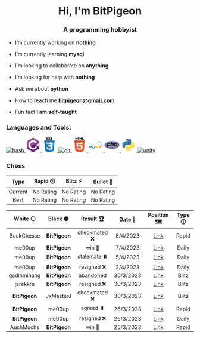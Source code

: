 <h1 align="center">Hi, I'm BitPigeon</h1>
<h3 align="center">A programming hobbyist</h3>


- I’m currently working on **nothing**

- I’m currently learning **mysql**

- I’m looking to collaborate on **anything**

- I’m looking for help with **nothing**

- Ask me about **python**

- How to reach me **bitpigeon@gmail.com**

- Fun fact **I am self-taught**

<!--<h3 align="left">Connect with me:</h3>
<p align="left">
<a href="https://dev.to/bitpigeon" target="blank"><img align="center" src="https://raw.githubusercontent.com/rahuldkjain/github-profile-readme-generator/master/src/images/icons/Social/devto.svg" alt="bitpigeon" height="30" width="40" /></a>
<a href="https://stackoverflow.com/users/bitpigeon" target="blank"><img align="center" src="https://raw.githubusercontent.com/rahuldkjain/github-profile-readme-generator/master/src/images/icons/Social/stack-overflow.svg" alt="bitpigeon" height="30" width="40" /></a>
</p> -->

<h3 align="left">Languages and Tools:</h3>
<p align="left"> <a href="https://www.gnu.org/software/bash/" target="_blank" rel="noreferrer"> <img src="https://www.vectorlogo.zone/logos/gnu_bash/gnu_bash-icon.svg" alt="bash" width="40" height="40"/> </a> <a href="https://www.w3schools.com/cs/" target="_blank" rel="noreferrer"> <img src="https://raw.githubusercontent.com/devicons/devicon/master/icons/csharp/csharp-original.svg" alt="csharp" width="40" height="40"/> </a> <a href="https://www.w3schools.com/css/" target="_blank" rel="noreferrer"> <img src="https://raw.githubusercontent.com/devicons/devicon/master/icons/css3/css3-original-wordmark.svg" alt="css3" width="40" height="40"/> </a> <a href="https://git-scm.com/" target="_blank" rel="noreferrer"> <img src="https://www.vectorlogo.zone/logos/git-scm/git-scm-icon.svg" alt="git" width="40" height="40"/> </a> <a href="https://www.w3.org/html/" target="_blank" rel="noreferrer"> <img src="https://raw.githubusercontent.com/devicons/devicon/master/icons/html5/html5-original-wordmark.svg" alt="html5" width="40" height="40"/> </a> <a href="https://www.mysql.com/" target="_blank" rel="noreferrer"> <img src="https://raw.githubusercontent.com/devicons/devicon/master/icons/mysql/mysql-original-wordmark.svg" alt="mysql" width="40" height="40"/> </a> <a href="https://www.php.net" target="_blank" rel="noreferrer"> <img src="https://raw.githubusercontent.com/devicons/devicon/master/icons/php/php-original.svg" alt="php" width="40" height="40"/> </a> <a href="https://www.python.org" target="_blank" rel="noreferrer"> <img src="https://raw.githubusercontent.com/devicons/devicon/master/icons/python/python-original.svg" alt="python" width="40" height="40"/> </a> <a href="https://unity.com/" target="_blank" rel="noreferrer"> <img src="https://www.vectorlogo.zone/logos/unity3d/unity3d-icon.svg" alt="unity" width="40" height="40"/> </a> </p>

### Chess

<!--START_SECTION:chessStats-->
<!-- Automatically generated with https://github.com/Balastrong/chess-stats-action -->

| Type | Rapid ⏲️ | Blitz ⚡ | Bullet 🔫 |
|:---:|:---:|:---:|:---:|
| Current | No Rating | No Rating | No Rating |
| Best | No Rating | No Rating | No Rating |

| White ⚪ | Black ⚫ | Result 🏆 | Date 📅 | Position 🗺️ | Type 🕕 |
|:---:|:---:|:---:|:---:|:---:|:---:|
| BuckChesse | **BitPigeon** | checkmated ❌ | 8/4/2023 | <a href="http://www.ee.unb.ca/cgi-bin/tervo/fen.pl?select=3k3R/K5R1/8/7p/4P3/5n2/PP6/2r5 b - -">Link</a> | Rapid |
| me00up | **BitPigeon** | win 🥇 | 7/4/2023 | <a href="http://www.ee.unb.ca/cgi-bin/tervo/fen.pl?select=8/6p1/7q/k4K2/7p/8/8/8 w - - 0 53">Link</a> | Daily |
| me00up | **BitPigeon** | stalemate ⏸️ | 5/4/2023 | <a href="http://www.ee.unb.ca/cgi-bin/tervo/fen.pl?select=3RQ3/2k5/6K1/1Q6/8/8/8/8 b - - 4 70">Link</a> | Daily |
| me00up | **BitPigeon** | resigned ❌ | 2/4/2023 | <a href="http://www.ee.unb.ca/cgi-bin/tervo/fen.pl?select=5Q2/8/2P1Q3/6k1/8/1P3P2/1B4K1/1N6 b - - 0 47">Link</a> | Daily |
| gadihminang | **BitPigeon** | abandoned  | 30/3/2023 | <a href="http://www.ee.unb.ca/cgi-bin/tervo/fen.pl?select=8/8/4N1RB/3B4/5P2/2PK3P/1r3k2/7R b - -">Link</a> | Blitz |
| jarekkra | **BitPigeon** | resigned ❌ | 30/3/2023 | <a href="http://www.ee.unb.ca/cgi-bin/tervo/fen.pl?select=rnbB1k2/5p2/1p5p/b3P3/4N3/1BP2N2/PP3PPP/R2R2K1 b - -">Link</a> | Blitz |
| **BitPigeon** | JxMasterJ | checkmated ❌ | 30/3/2023 | <a href="http://www.ee.unb.ca/cgi-bin/tervo/fen.pl?select=r5k1/ppp3p1/2np2p1/4p1q1/2P4r/7K/PP2Q1PP/4R3 w - -">Link</a> | Blitz |
| **BitPigeon** | me00up | agreed ⏸️ | 26/3/2023 | <a href="http://www.ee.unb.ca/cgi-bin/tervo/fen.pl?select=rnbqkbnr/pp3ppp/3p4/8/3NP3/8/PP3PPP/RNBQKB1R b KQkq -">Link</a> | Rapid |
| **BitPigeon** | me00up | resigned ❌ | 26/3/2023 | <a href="http://www.ee.unb.ca/cgi-bin/tervo/fen.pl?select=8/8/5kp1/r2p1n2/4p3/7K/1p6/8 w - - 0 47">Link</a> | Daily |
| AushMuchs | **BitPigeon** | win 🥇 | 25/3/2023 | <a href="http://www.ee.unb.ca/cgi-bin/tervo/fen.pl?select=8/p1p3p1/n5k1/4q3/4P3/5B2/P2K1P2/8 w - -">Link</a> | Rapid |

<!--END_SECTION:chessStats-->
